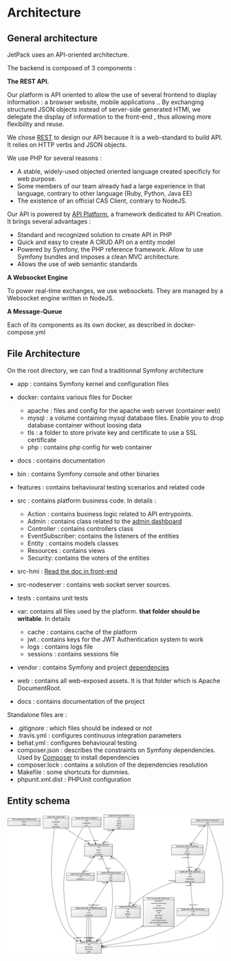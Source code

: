 # Architecture

## General architecture

JetPack uses an API-oriented architecture.

The backend is composed of 3 components :

 **The REST API.**
 
 Our platform is API oriented to allow the use of several frontend to display information : a browser website, mobile applications ..
 By exchanging structured JSON objects instead of server-side generated HTMl, we delegate the display of information to the front-end , thus allowing more flexibility and reuse.
 
 We chose [REST](https://en.wikipedia.org/wiki/Representational_state_transfer) to design our API because it is a 
  web-standard to build API. It relies on HTTP verbs and JSON objects.
 
 We use PHP for several reasons : 
  - A stable, widely-used objected oriented language created specificly for web purpose.
  - Some members of our team already had a large experience in that language, contrary to other language (Ruby, Python, Java EE)
  - The existence of an official CAS Client, contrary to NodeJS.
  
  Our API is powered by [API Platform](https://api-platform.com/), a framework dedicated to API Creation. It brings several advantages :
  
   - Standard and recognized solution to create API in PHP
   - Quick and easy to create A CRUD API on a entity model
   - Powered by Symfony, the PHP reference framework. Allow to use Symfony bundles and imposes a clean MVC architecture.
   - Allows the use of web semantic standards

 **A Websocket Engine**
 
 To power real-time exchanges, we use websockets. They are managed by a Websocket engine written in NodeJS.

  **A Message-Queue**
 
 Each of its components as its own docker, as described in docker-compose.yml

## File Architecture

On the root  directory, we can find a traditionnal Symfony architecture

 - app : contains Symfony kernel and configuration files
 - docker: contains various files for Docker
    - apache : files and config for the apache web server (container web)
    - mysql : a volume containing mysql database files. Enable you to drop database container without loosing data
    - tls : a folder to store private key and certificate to use a SSL certificate
    - php : contains php config for web container
 - docs : contains documentation
 - bin : contains Symfony console and other binaries
 - features : contains behavioural testing scenarios and related code
 - src : contains platform business code. In details :
 
    - Action : contains business logic related to API entrypoints.
    - Admin : contains class related to the [admin dashboard](http://localhost/admin)
    - Controller : contains controllers class
    - EventSubscriber: contains the listeners of the entities
    - Entity : contains models classes
    - Resources : contains views
    - Security: contains the voters of the entities
 - src-hmi : [Read the doc in front-end](/docs/browser-front-end/react-architecture.md)
 - src-nodeserver : contains web socket server sources.
 - tests : contains unit tests
 - var: contains all files used by the platform. **that folder should be writable**. In details

    - cache : contains cache of the platform
    - jwt : contains keys for the JWT Authentication system to work
    - logs : contains logs file
    - sessions : contains sessions file
    
 - vendor : contains  Symfony and project [dependencies](https://github.com/projet-aaa/platform/blob/master/docs/back-end/depencies.md)
 - web : contains all web-exposed assets. It is that folder which is Apache DocumentRoot.
 - docs : contains documentation of the project
 
Standalone files are : 

- .gitignore : which files should be indexed or not
- .travis.yml : configures continuous integration parameters
- behat.yml : configures behavioural testing
- composer.json : describes the constraints on Symfony dependencies. Used by [Composer](https://getcomposer.org/) to install dependencies
- composer.lock : contains a solution of the dependencies resolution
- Makefile : some shortcuts for dummies.
- phpunit.xml.dist : PHPUnit configuration

## Entity schema

![Entity schema](../images/entity_schema-20170225.png)
